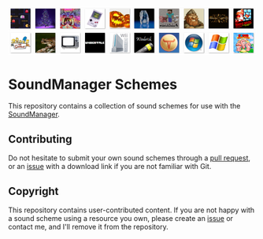 ![Scheme Icons](Images/icons.png)

# SoundManager Schemes

This repository contains a collection of sound schemes for use with the [SoundManager](https://github.com/ORelio/Sound-Manager).

## Contributing

Do not hesitate to submit your own sound schemes through a [pull request](pulls), or an [issue](issues) with a download link if you are not familiar with Git.

## Copyright

This repository contains user-contributed content. If you are not happy with a sound scheme using a resource you own, please create an [issue](issues) or contact me, and I'll remove it from the repository.